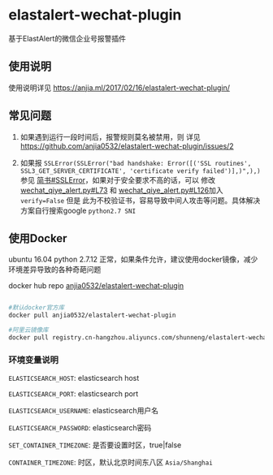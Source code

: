 # elastalert-wechat-plugin

基于ElastAlert的微信企业号报警插件

## 使用说明
使用说明详见 https://anjia.ml/2017/02/16/elastalert-wechat-plugin/

## 常见问题
1. 如果遇到运行一段时间后，报警规则莫名被禁用，则 详见 https://github.com/anjia0532/elastalert-wechat-plugin/issues/2

1. 如果报 `SSLError(SSLError("bad handshake: Error([('SSL routines', SSL3_GET_SERVER_CERTIFICATE', 'certificate verify failed')],)",),)` 参见 [简书#SSLError](http://www.jianshu.com/p/cb8adfca598a)，如果对于安全要求不高的话，可以 修改 [wechat_qiye_alert.py#L73](https://github.com/anjia0532/elastalert-wechat-plugin/blob/master/wechat_qiye_alert.py#L73) 和 [wechat_qiye_alert.py#L126](https://github.com/anjia0532/elastalert-wechat-plugin/blob/master/wechat_qiye_alert.py#L126)加入 `verify=False` 但是 此为不校验证书，容易导致中间人攻击等问题。具体解决方案自行搜索google `python2.7 SNI`

## 使用Docker
ubuntu 16.04 python 2.7.12 正常，如果条件允许，建议使用docker镜像，减少环境差异导致的各种奇葩问题

docker hub repo [anjia0532/elastalert-wechat-plugin](https://hub.docker.com/r/anjia0532/elastalert-wechat-plugin/)

```bash

#默认docker官方库
docker pull anjia0532/elastalert-wechat-plugin

#阿里云镜像库
docker pull registry.cn-hangzhou.aliyuncs.com/shunneng/elastalert-wechat-plugin
```

### 环境变量说明

`ELASTICSEARCH_HOST`: elasticsearch host

`ELASTICSEARCH_PORT`: elasticsearch port

`ELASTICSEARCH_USERNAME`: elasticsearch用户名

`ELASTICSEARCH_PASSWORD`: elasticsearch密码

`SET_CONTAINER_TIMEZONE`: 是否要设置时区，true|false 

`CONTAINER_TIMEZONE`: 时区，默认北京时间东八区 `Asia/Shanghai`

